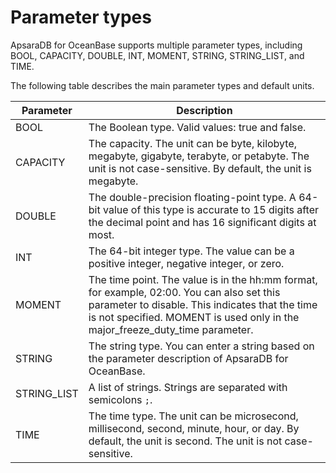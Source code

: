 # Parameter types

ApsaraDB for OceanBase supports multiple parameter types, including BOOL, CAPACITY, DOUBLE, INT, MOMENT, STRING, STRING_LIST, and TIME.

The following table describes the main parameter types and default units.

|  Parameter  |                                                                                                          Description                                                                                                          |
|-------------|-------------------------------------------------------------------------------------------------------------------------------------------------------------------------------------------------------------------------------|
| BOOL        | The Boolean type. Valid values: true and false.                                                                                                                                                                               |
| CAPACITY    | The capacity. The unit can be byte, kilobyte, megabyte, gigabyte, terabyte, or petabyte. The unit is not case-sensitive. By default, the unit is megabyte.                                                                    |
| DOUBLE      | The double-precision floating-point type. A 64-bit value of this type is accurate to 15 digits after the decimal point and has 16 significant digits at most.                                                                 |
| INT         | The 64-bit integer type. The value can be a positive integer, negative integer, or zero.                                                                                                                                      |
| MOMENT      | The time point. The value is in the hh:mm format, for example, 02:00. You can also set this parameter to disable. This indicates that the time is not specified. MOMENT is used only in the major_freeze_duty_time parameter. |
| STRING      | The string type. You can enter a string based on the parameter description of ApsaraDB for OceanBase.                                                                                                                         |
| STRING_LIST | A list of strings. Strings are separated with semicolons `;`. |
| TIME        | The time type. The unit can be microsecond, millisecond, second, minute, hour, or day. By default, the unit is second. The unit is not case-sensitive.                                                                        |
